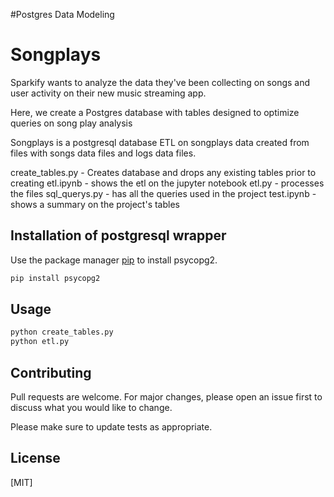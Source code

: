 #Postgres Data Modeling

# Songplays

Sparkify wants to analyze the data they've been collecting on songs and user activity on their new music streaming app. 

Here, we create a Postgres database with tables designed to optimize queries on song play analysis

Songplays is a postgresql database ETL on songplays data created from files with songs data files and logs data files.

create_tables.py - Creates database and drops any existing tables prior to creating
etl.ipynb - shows the etl on the jupyter notebook
etl.py - processes the files
sql_querys.py - has all the queries used in the project
test.ipynb - shows a summary on the project's tables


## Installation of postgresql wrapper

Use the package manager [pip](https://pip.pypa.io/en/stable/) to install psycopg2.

```bash
pip install psycopg2
```

## Usage

```bash
python create_tables.py
python etl.py
```

## Contributing
Pull requests are welcome. For major changes, please open an issue first to discuss what you would like to change.

Please make sure to update tests as appropriate.

## License
[MIT]
